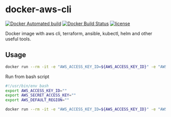 # docker-aws-cli

[![Docker Automated build](https://img.shields.io/docker/cloud/automated/tinslice/azure-cli.svg?style=flat)](https://hub.docker.com/r/tinslice/aws-cli/builds)
[![Docker Build Status](https://img.shields.io/docker/cloud/build/tinslice/aws-cli.svg?style=flat)](https://hub.docker.com/r/tinslice/aws-cli/builds)
[![license](https://img.shields.io/github/license/tinslice/docker-aws-cli.svg)](https://github.com/tinslice/docker-aws-cli)

Docker image with aws cli, terraform, ansible, kubectl, helm and other useful tools.

## Usage

```bash
docker run --rm -it -e "AWS_ACCESS_KEY_ID=${AWS_ACCESS_KEY_ID}" -e "AWS_SECRET_ACCESS_KEY=${AWS_SECRET_ACCESS_KEY}" -e "AWS_DEFAULT_REGION=${AWS_DEFAULT_REGION}" tinslice/aws-cli:debian-10-slim-tf0.13.5 bash
```

Run from bash script

```bash
#!/usr/bin/env bash
export AWS_ACCESS_KEY_ID=""
export AWS_SECRET_ACCESS_KEY=""
export AWS_DEFAULT_REGION=""

docker run --rm -it -e "AWS_ACCESS_KEY_ID=${AWS_ACCESS_KEY_ID}" -e "AWS_SECRET_ACCESS_KEY=${AWS_SECRET_ACCESS_KEY}" -e "AWS_DEFAULT_REGION=${AWS_DEFAULT_REGION}" -v $PWD:/workspace tinslice/aws-cli:debian-10-slim-tf0.13.5 bash
```